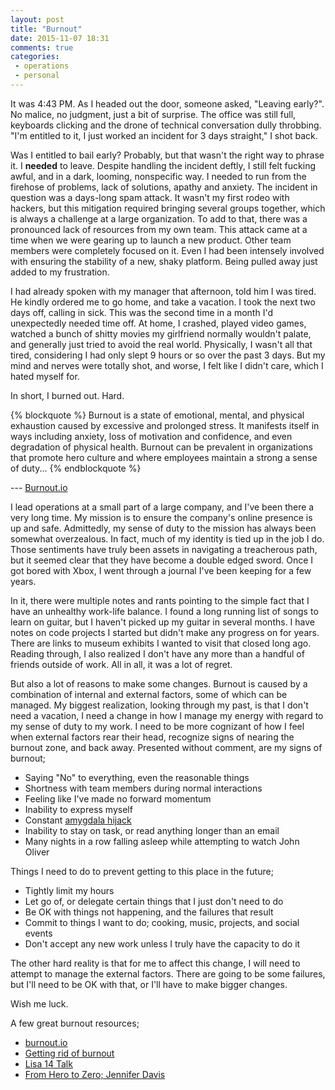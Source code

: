 ```yaml
---
layout: post
title: "Burnout"
date: 2015-11-07 18:31
comments: true
categories:
 - operations
 - personal
---
```


It was 4:43 PM. As I headed out the door, someone asked, "Leaving early?". No
malice, no judgment, just a bit of surprise. The office was still full,
keyboards clicking and the drone of technical conversation dully throbbing. "I'm
entitled to it, I just worked an incident for 3 days straight," I shot back.

Was I entitled to bail early? Probably, but that wasn't the right way to phrase
it. I __needed__ to leave. Despite handling the incident deftly, I still felt
fucking awful, and in a dark, looming, nonspecific way. I needed to run from the
firehose of problems, lack of solutions, apathy and anxiety. The incident in
question was a days-long spam attack. It wasn't my first rodeo with
hackers, but this mitigation required bringing several groups together, which is
always a challenge at a large organization. To add to that, there was a
pronounced lack of resources from my own team. This attack came at a time when
we were gearing up to launch a new product. Other team members were completely
focused on it. Even I had been intensely involved with ensuring the stability of
a new, shaky platform. Being pulled away just added to my frustration.

I had already spoken with my manager that afternoon, told him I was tired. He
kindly ordered me to go home, and take a vacation. I took the next two days off,
calling in sick. This was the second time in a month I'd unexpectedly needed
time off. At home, I crashed, played video games, watched a bunch of shitty
movies my girlfriend normally wouldn't palate, and generally just tried to avoid
the real world. Physically, I wasn't all that tired, considering I had only
slept 9 hours or so over the past 3 days. But my mind and nerves were totally
shot, and worse, I felt like I didn't care, which I hated myself for.

In short, I burned out. Hard.

<!-- more -->

{% blockquote %}
Burnout is a state of emotional, mental, and physical exhaustion caused by
excessive and prolonged stress. It manifests itself in ways including anxiety,
loss of motivation and confidence, and even degradation of physical health.
Burnout can be prevalent in organizations that promote hero culture and where
employees maintain a strong a sense of duty...
{% endblockquote %}

--- [Burnout.io](http://burnout.io/)

I lead operations at a small part of a large company, and I've been there a very
long time. My mission is to ensure the company's online presence is up and
safe. Admittedly, my sense of duty to the mission has always been somewhat
overzealous. In fact, much of my identity is tied up in the job I do. Those
sentiments have truly been assets in navigating a treacherous path, but it
seemed clear that they have become a double edged sword. Once I got bored with
Xbox, I went through a journal I've been keeping for a few years.

In it, there were multiple notes and rants pointing to the simple fact that I
have an unhealthy work-life balance. I found a long running list of songs to
learn on guitar, but I haven't picked up my guitar in several months. I have
notes on code projects I started but didn't make any progress on for years.
There are links to museum exhibits I wanted to visit that closed long ago.
Reading through, I also realized I don't have any more than a handful of friends
outside of work. All in all, it was a lot of regret.

But also a lot of reasons to make some changes. Burnout is caused by a
combination of internal and external factors, some of which can be managed. My
biggest realization, looking through my past, is that I don't need a vacation, I
need a change in how I manage my energy with regard to my sense of duty to my
work. I need to be more cognizant of how I feel when external factors rear
their head, recognize signs of nearing the burnout zone, and back away.
Presented without comment, are my signs of burnout;

 - Saying "No" to everything, even the reasonable things
 - Shortness with team members during normal interactions
 - Feeling like I've made no forward momentum
 - Inability to express myself
 - Constant [amygdala hijack](https://en.wikipedia.org/wiki/Amygdala_hijack)
 - Inability to stay on task, or read anything longer than an email
 - Many nights in a row falling asleep while attempting to watch John Oliver

Things I need to do to prevent getting to this place in the future;

 - Tightly limit my hours
 - Let go of, or delegate certain things that I just don't need to do
 - Be OK with things not happening, and the failures that result
 - Commit to things I want to do; cooking, music, projects, and social events
 - Don't accept any new work unless I truly have the capacity to do it

The other hard reality is that for me to affect this change, I will need to
attempt to manage the external factors. There are going to be some failures, but
I'll need to be OK with that, or I'll have to make bigger changes.

Wish me luck.

A few great burnout resources;

 - [burnout.io](http://burnout.io/)
 - [Getting rid of burnout](http://kentnguyen.com/personal/getting-rid-burnouts/)
 - [Lisa 14 Talk](https://www.usenix.org/node/186465)
 - [From Hero to Zero; Jennifer Davis](https://vimeo.com/104252736)

